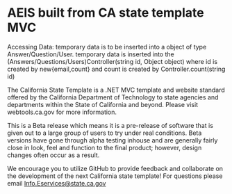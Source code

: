 # AEIS built from CA state template MVC

Accessing Data:
	temporary data is to be inserted into a object of type Answer/Question/User.
	temporary data is inserted into the (Answers/Questions/Users)Controller(string id, Object object)
		where id is created by new{email,count}
			and count is created by Controller.count(string id)

The California State Template is a .NET MVC template and website standard offered by the California Department of Technology to state agencies and departments within the State of California and beyond. Please visit webtools.ca.gov for more information.

This is a Beta release which means it is a pre-release of software that is given out to a large group of users to try under real conditions. Beta versions have gone through alpha testing inhouse and are generally fairly close in look, feel and function to the final product; however, design changes often occur as a result. 

We encourage you to utilize GitHub to provide feedback and collaborate on the development of the next California state template! For questions please email Info.Eservices@state.ca.gov